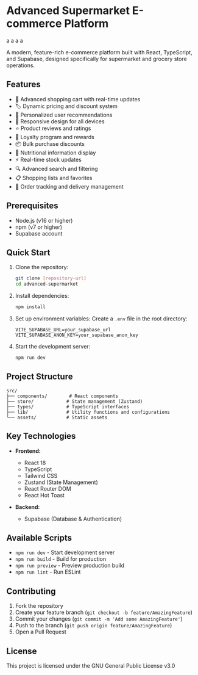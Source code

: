 # Advanced Supermarket E-commerce Platform
a
a
a
a

A modern, feature-rich e-commerce platform built with React, TypeScript, and Supabase, designed specifically for supermarket and grocery store operations.

## Features

- 🛒 Advanced shopping cart with real-time updates
- 🏷️ Dynamic pricing and discount system
- 🎯 Personalized user recommendations
- 📱 Responsive design for all devices
- ⭐ Product reviews and ratings
- 🎁 Loyalty program and rewards
- 📦 Bulk purchase discounts
- 🥗 Nutritional information display
- ⚡ Real-time stock updates
- 🔍 Advanced search and filtering
- 📋 Shopping lists and favorites
- 🚚 Order tracking and delivery management

## Prerequisites

- Node.js (v16 or higher)
- npm (v7 or higher)
- Supabase account

## Quick Start

1. Clone the repository:
   ```bash
   git clone [repository-url]
   cd advanced-supermarket
   ```

2. Install dependencies:
   ```bash
   npm install
   ```

3. Set up environment variables:
   Create a `.env` file in the root directory:
   ```env
   VITE_SUPABASE_URL=your_supabase_url
   VITE_SUPABASE_ANON_KEY=your_supabase_anon_key
   ```

4. Start the development server:
   ```bash
   npm run dev
   ```

## Project Structure

```
src/
├── components/        # React components
├── store/            # State management (Zustand)
├── types/            # TypeScript interfaces
├── lib/              # Utility functions and configurations
└── assets/           # Static assets
```

## Key Technologies

- **Frontend:**
  - React 18
  - TypeScript
  - Tailwind CSS
  - Zustand (State Management)
  - React Router DOM
  - React Hot Toast

- **Backend:**
  - Supabase (Database & Authentication)

## Available Scripts

- `npm run dev` - Start development server
- `npm run build` - Build for production
- `npm run preview` - Preview production build
- `npm run lint` - Run ESLint

## Contributing

1. Fork the repository
2. Create your feature branch (`git checkout -b feature/AmazingFeature`)
3. Commit your changes (`git commit -m 'Add some AmazingFeature'`)
4. Push to the branch (`git push origin feature/AmazingFeature`)
5. Open a Pull Request


## License

This project is licensed under the GNU General Public License v3.0 
